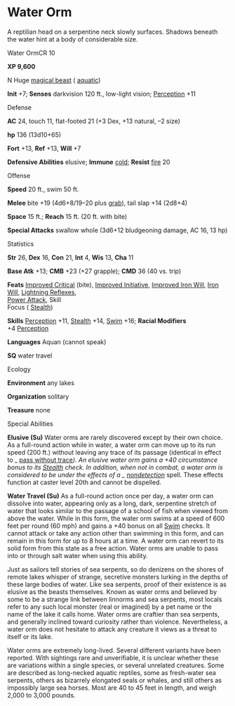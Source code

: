 # Water Orm

A reptilian head on a serpentine neck slowly surfaces. Shadows beneath the water hint at a body of considerable size.

Water OrmCR 10

**XP 9,600**

N Huge [magical beast](/pathfinderRPG/prd/monsters/creatureTypes.html#_magical-beast) ( [aquatic](/pathfinderRPG/prd/monsters/creatureTypes.html#_aquatic-subtype))

**Init** +7; **Senses** darkvision 120 ft., low-light vision; [Perception](/pathfinderRPG/prd/additionalMonsters/../skills/perception.html#_perception) +11

Defense

**AC** 24, touch 11, flat-footed 21 (+3 Dex, +13 natural, –2 size)

**hp** 136 (13d10+65)

**Fort** +13, **Ref** +13, **Will** +7

**Defensive Abilities** elusive; **Immune** [cold](/pathfinderRPG/prd/monsters/creatureTypes.html#_cold-subtype); **Resist** [fire](/pathfinderRPG/prd/monsters/creatureTypes.html#_fire-subtype) 20

Offense

**Speed** 20 ft., swim 50 ft.

**Melee** bite +19 (4d6+8/19–20 plus [grab](/pathfinderRPG/prd/monsters/universalMonsterRules.html#_grab)), tail slap +14 (2d8+4)

**Space** 15 ft.; **Reach** 15 ft. (20 ft. with bite)

**Special Attacks** swallow whole (3d6+12 bludgeoning damage, AC 16, 13 hp)

Statistics

**Str** 26, **Dex** 16, **Con** 21, **Int** 4, **Wis** 13, **Cha** 11

**Base Atk** +13; **CMB** +23 (+27 grapple); **CMD** 36 (40 vs. trip)

**Feats** [Improved Critical](/pathfinderRPG/prd/additionalMonsters/../feats.html#_improved-critical) (bite), [Improved Initiative](/pathfinderRPG/prd/additionalMonsters/../feats.html#_improved-initiative), [Improved Iron Will](/pathfinderRPG/prd/additionalMonsters/../feats.html#_improved-iron-will), [Iron Will](/pathfinderRPG/prd/additionalMonsters/../feats.html#_iron-will), [Lightning Reflexes](/pathfinderRPG/prd/additionalMonsters/../feats.html#_lightning-reflexes),   
 [Power Attack](/pathfinderRPG/prd/additionalMonsters/../feats.html#_power-attack), Skill   
Focus ( [Stealth](/pathfinderRPG/prd/additionalMonsters/../skills/stealth.html#_stealth))

**Skills** [Perception](/pathfinderRPG/prd/additionalMonsters/../skills/perception.html#_perception) +11, [Stealth](/pathfinderRPG/prd/additionalMonsters/../skills/stealth.html#_stealth) +14, [Swim](/pathfinderRPG/prd/additionalMonsters/../skills/swim.html#_swim) +16; **Racial Modifiers**   
+4 [Perception](/pathfinderRPG/prd/additionalMonsters/../skills/perception.html#_perception)

**Languages** Aquan (cannot speak)

**SQ** water travel

Ecology

**Environment** any lakes

**Organization** solitary

**Treasure** none

Special Abilities

**Elusive (Su)** Water orms are rarely discovered except by their own choice. As a full-round action while in water, a water orm can move up to its run speed (200 ft.) without leaving any trace of its passage (identical in effect to _ [pass without trace](/pathfinderRPG/prd/additionalMonsters/../spells/passWithoutTrace.html#_pass-without-trace)_). An elusive water orm gains a +40 circumstance bonus to its [Stealth](/pathfinderRPG/prd/additionalMonsters/../skills/stealth.html#_stealth) check. In addition, when not in combat, a water orm is considered to be under the effects of a _ [nondetection](/pathfinderRPG/prd/additionalMonsters/../spells/nondetection.html#_nondetection)_ spell. These effects function at caster level 20th and cannot be dispelled.

**Water Travel (Su)** As a full-round action once per day, a water orm can dissolve into water, appearing only as a long, dark, serpentine stretch of water that looks similar to the passage of a school of fish when viewed from above the water. While in this form, the water orm swims at a speed of 600 feet per round (60 mph) and gains a +40 bonus on all [Swim](/pathfinderRPG/prd/additionalMonsters/../skills/swim.html#_swim) checks. It cannot attack or take any action other than swimming in this form, and can remain in this form for up to 8 hours at a time. A water orm can revert to its solid form from this state as a free action. Water orms are unable to pass into or through salt water when using this ability.

Just as sailors tell stories of sea serpents, so do denizens on the shores of remote lakes whisper of strange, secretive monsters lurking in the depths of these large bodies of water. Like sea serpents, proof of their existence is as elusive as the beasts themselves. Known as water orms and believed by some to be a strange link between linnorms and sea serpents, most locals refer to any such local monster (real or imagined) by a pet name or the name of the lake it calls home. Water orms are craftier than sea serpents, and generally inclined toward curiosity rather than violence. Nevertheless, a water orm does not hesitate to attack any creature it views as a threat to itself or its lake.

Water orms are extremely long-lived. Several different variants have been reported. With sightings rare and unverifiable, it is unclear whether these are variations within a single species, or several unrelated creatures. Some are described as long-necked aquatic reptiles, some as fresh-water sea serpents, others as bizarrely elongated seals or whales, and still others as impossibly large sea horses. Most are 40 to 45 feet in length, and weigh 2,000 to 3,000 pounds.

